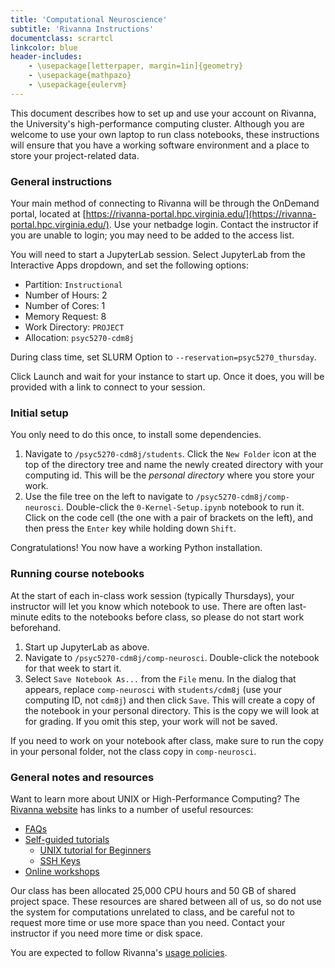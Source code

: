 ```yaml
---
title: 'Computational Neuroscience'
subtitle: 'Rivanna Instructions'
documentclass: scrartcl
linkcolor: blue
header-includes:
    - \usepackage[letterpaper, margin=1in]{geometry}
    - \usepackage{mathpazo}
    - \usepackage{eulervm}
---
```


This document describes how to set up and use your account on Rivanna, the University's high-performance computing cluster. Although you are welcome to use your own laptop to run class notebooks, these instructions will ensure that you have a working software environment and a place to store your project-related data.

### General instructions

Your main method of connecting to Rivanna will be through the OnDemand portal, located at [https://rivanna-portal.hpc.virginia.edu/](https://rivanna-portal.hpc.virginia.edu/). Use your netbadge login. Contact the instructor if you are unable to login; you may need to be added to the access list.

You will need to start a JupyterLab session. Select JupyterLab from the Interactive Apps dropdown, and set the following options:

- Partition: `Instructional`
- Number of Hours: 2
- Number of Cores: 1
- Memory Request: 8
- Work Directory: `PROJECT`
- Allocation: `psyc5270-cdm8j`

During class time, set SLURM Option to `--reservation=psyc5270_thursday`.

Click Launch and wait for your instance to start up. Once it does, you will be provided with a link to connect to your session.

### Initial setup

You only need to do this once, to install some dependencies.

1. Navigate to `/psyc5270-cdm8j/students`. Click the `New Folder` icon at the
   top of the directory tree and name the newly created directory with your
   computing id. This will be the *personal directory* where you store your work.
2. Use the file tree on the left to navigate to `/psyc5270-cdm8j/comp-neurosci`. Double-click the
   `0-Kernel-Setup.ipynb` notebook to run it. Click on the code cell (the one with a
   pair of brackets on the left), and then press the `Enter` key while holding
   down `Shift`.

Congratulations! You now have a working Python installation.

### Running course notebooks

At the start of each in-class work session (typically Thursdays), your instructor will let you know which notebook to use. There are often last-minute edits to the notebooks before class, so please do not start work beforehand.

1. Start up JupyterLab as above.
2. Navigate to `/psyc5270-cdm8j/comp-neurosci`. Double-click the notebook for that week to start it.
3. Select `Save Notebook As...` from the `File` menu. In the dialog that appears, replace `comp-neurosci` with `students/cdm8j` (use your computing ID, not `cdm8j`) and then click `Save`. This will create a copy of the notebook in your personal directory. This is the copy we will look at for grading. If you omit this step, your work will not be saved.

If you need to work on your notebook after class, make sure to run the copy in your personal folder, not the class copy in `comp-neurosci`.

### General notes and resources

Want to learn more about UNIX or High-Performance Computing? The [Rivanna website](https://www.rc.virginia.edu/) has links to a number of useful resources:

- [FAQs](https://www.rc.virginia.edu/userinfo/faq/rivanna-faq/)
- [Self-guided tutorials](https://learning.rc.virginia.edu/tutorials/)
  - [UNIX tutorial for Beginners](https://learning.rc.virginia.edu/tutorials/unix-tutorial/)
  - [SSH Keys](https://www.rc.virginia.edu/userinfo/howtos/general/sshkeys/)
- [Online workshops](https://www.rc.virginia.edu/education/workshops/)

Our class has been allocated 25,000 CPU hours and 50 GB of shared project space. These resources are shared between all of us, so do not use the system for computations unrelated to class, and be careful not to request more time or use more space than you need. Contact your instructor if you need more time or disk space.

You are expected to follow Rivanna's [usage policies](https://www.rc.virginia.edu/userinfo/rivanna/overview/#usage-policies).
